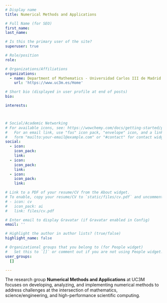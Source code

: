 ```yaml
---
# Display name
title: Numerical Methods and Applications

# Full Name (for SEO)
first_name: 
last_name: 

# Is this the primary user of the site?
superuser: true

# Role/position
role: 

# Organizations/Affiliations
organizations:
  - name: Department of Mathematics - Universidad Carlos III de Madrid
    url: 'https://www.uc3m.es/Home'

# Short bio (displayed in user profile at end of posts)
bio: 

interests: 



# Social/Academic Networking
# For available icons, see: https://wowchemy.com/docs/getting-started/page-builder/#icons
#   For an email link, use "fas" icon pack, "envelope" icon, and a link in the
#   form "mailto:your-email@example.com" or "#contact" for contact widget.
social:
  - icon: 
    icon_pack: 
    link: 
  - icon:
    icon_pack: 
    link: 
  - icon: 
    icon_pack: 
    link: 

# Link to a PDF of your resume/CV from the About widget.
# To enable, copy your resume/CV to `static/files/cv.pdf` and uncomment the lines below.
# - icon: cv
#   icon_pack: ai
#   link: files/cv.pdf

# Enter email to display Gravatar (if Gravatar enabled in Config)
email: ''

# Highlight the author in author lists? (true/false)
highlight_name: false

# Organizational groups that you belong to (for People widget)
#   Set this to `[]` or comment out if you are not using People widget.
user_groups:
  []

---
```


The research group **Numerical Methods and Applications** at UC3M focuses on developing, analyzing, and implementing numerical methods to address challenges at the intersection of mathematics, science/engineering, and high-performance scientific computing. 

